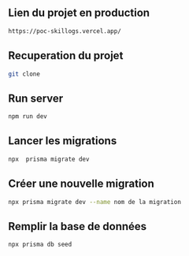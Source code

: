 ## Lien du projet en production

```bash
https://poc-skillogs.vercel.app/

```

## Recuperation du projet

```bash
git clone
```

## Run server 

```bash
npm run dev

```

## Lancer les migrations

```bash
npx  prisma migrate dev
```


## Créer une nouvelle migration

```bash
npx prisma migrate dev --name nom de la migration
```


## Remplir la base de données 

```bash
npx prisma db seed

```